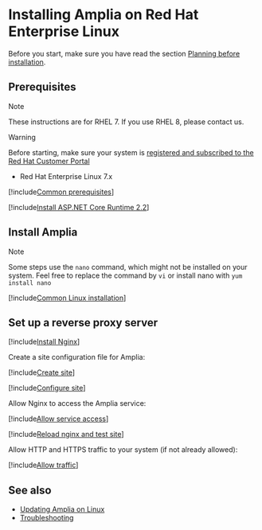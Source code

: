 ﻿# Installing Amplia on Red Hat Enterprise Linux

<!-- https://docs.microsoft.com/en-us/aspnet/core/host-and-deploy/linux-nginx?view=aspnetcore-2.2 -->

Before you start, make sure you have read the section [Planning before installation](../index.md#planning).

## Prerequisites

> [!NOTE]
> These instructions are for RHEL 7. If you use RHEL 8, please contact us.

> [!WARNING]
> Before starting, make sure your system is [registered and subscribed to the Red Hat Customer Portal](https://access.redhat.com/solutions/253273)

* Red Hat Enterprise Linux 7.x

[!include[Common prerequisites](../includes/common-requisites.md)]

[!include[Install ASP.NET Core Runtime 2.2](../../../includes/linux/rhel/install-aspnetcore-22.md)]

## Install Amplia

> [!NOTE]
> Some steps use the `nano` command, which might not be installed on your system. Feel free to replace the command by `vi` or install nano with `yum install nano`

[!include[Common Linux installation](includes/common-linux-install.md)]

## Set up a reverse proxy server

[!include[Install Nginx](../../../includes/linux/rhel/install-nginx.md)]

Create a site configuration file for Amplia:

[!include[Create site](../../../../../includes/amplia/rhel/create-site.md)]

[!include[Configure site](includes/configure-site.md)]

Allow Nginx to access the Amplia service:

[!include[Allow service access](../../../../../includes/linux/centos/allow-service-access.md)]

[!include[Reload nginx and test site](includes/reload-and-test.md)]

Allow HTTP and HTTPS traffic to your system (if not already allowed):

[!include[Allow traffic](../../../../../includes/linux/centos/allow-http.md)]

## See also

* [Updating Amplia on Linux](update.md)
* [Troubleshooting](troubleshoot/index.md)
